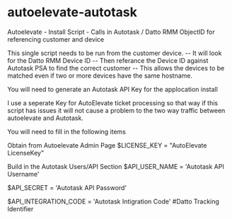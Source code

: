 # autoelevate-autotask
Autoelevate - Install Script - Calls in Autotask / Datto RMM ObjectID for referencing customer and device


This single script needs to be run from the customer device.
-- It will look for the Datto RMM Device ID
-- Then referance the Device ID against Autotask PSA to find the correct customer
-- This allows the devices to be matched even if two or more devices have the same hostname.

You will need to generate an Autotask API Key for the applocation install

I use a seperate Key for AutoElevate ticket processing so that way if this script has issues it will not cause a problem to the two way traffic between autoelevate and Autotask.

You will need to fill in the following items

Obtain from Autoelevate Admin Page
$LICENSE_KEY = "AutoElevate LicenseKey"

Build in the Autotask Users/API Section
$API_USER_NAME = 'Autotask API Username'

$API_SECRET = 'Autotask API Password'

$API_INTEGRATION_CODE = 'Autotask Intigration Code' #Datto Tracking Identifier
